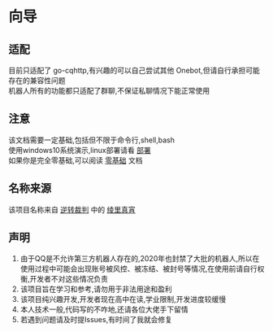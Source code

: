 # 向导
## 适配
目前只适配了 go-cqhttp,有兴趣的可以自己尝试其他 Onebot,但请自行承担可能存在的兼容性问题  
机器人所有的功能都只适配了群聊,不保证私聊情况下能正常使用

## 注意
该文档需要一定基础,包括但不限于命令行,shell,bash  
使用windows10系统演示,linux部署请看 [部署]()  
如果你是完全零基础,可以阅读 [零基础](/easy/) 文档  

## 名称来源
该项目名称来自 [逆转裁判](https://baike.baidu.com/item/%E9%80%86%E8%BD%AC%E8%A3%81%E5%88%A4/56352) 中的 [绫里真宵](https://baike.baidu.com/item/%E7%BB%AB%E9%87%8C%E7%9C%9F%E5%AE%B5/733281)

## 声明
1. 由于QQ是不允许第三方机器人存在的,2020年也封禁了大批的机器人,所以在使用过程中可能会出现账号被风控、被冻结、被封号等情况,在使用前请自行权衡,开发者不对这些情况负责  
2. 该项目旨在学习和参考,请勿用于非法用途和盈利  
3. 该项目纯兴趣开发,开发者现在高中在读,学业限制,开发进度较缓慢  
4. 本人技术一般,代码写的不咋地,还请各位大佬手下留情  
5. 若遇到问题请及时提Issues,有时间了我就会修复
